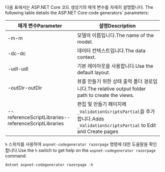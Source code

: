 <span data-ttu-id="2c814-101"><a name="codegenerator"></a> 다음 표에서는 ASP.NET Core 코드 생성기의 매개 변수를 자세히 설명합니다.</span><span class="sxs-lookup"><span data-stu-id="2c814-101"><a name="codegenerator"></a> The following table details the ASP.NET Core code generators\` parameters:</span></span>

| <span data-ttu-id="2c814-102">매개 변수</span><span class="sxs-lookup"><span data-stu-id="2c814-102">Parameter</span></span>               | <span data-ttu-id="2c814-103">설명</span><span class="sxs-lookup"><span data-stu-id="2c814-103">Description</span></span>|
| ----------------- | ------------ |
| <span data-ttu-id="2c814-104">-m</span><span class="sxs-lookup"><span data-stu-id="2c814-104">-m</span></span>  | <span data-ttu-id="2c814-105">모델의 이름입니다.</span><span class="sxs-lookup"><span data-stu-id="2c814-105">The name of the model.</span></span> |
| <span data-ttu-id="2c814-106">-dc</span><span class="sxs-lookup"><span data-stu-id="2c814-106">-dc</span></span>  | <span data-ttu-id="2c814-107">데이터 컨텍스트입니다.</span><span class="sxs-lookup"><span data-stu-id="2c814-107">The data context.</span></span> |
| <span data-ttu-id="2c814-108">-udl</span><span class="sxs-lookup"><span data-stu-id="2c814-108">-udl</span></span> | <span data-ttu-id="2c814-109">기본 레이아웃을 사용합니다.</span><span class="sxs-lookup"><span data-stu-id="2c814-109">Use the default layout.</span></span> |
| <span data-ttu-id="2c814-110">-outDir</span><span class="sxs-lookup"><span data-stu-id="2c814-110">-outDir</span></span> | <span data-ttu-id="2c814-111">뷰를 만들기 위한 상태 출력 폴더 경로입니다.</span><span class="sxs-lookup"><span data-stu-id="2c814-111">The relative output folder path to create the views.</span></span> |
| <span data-ttu-id="2c814-112">--referenceScriptLibraries</span><span class="sxs-lookup"><span data-stu-id="2c814-112">--referenceScriptLibraries</span></span> | <span data-ttu-id="2c814-113">편집 및 만들기 페이지에 `_ValidationScriptsPartial`을 추가합니다.</span><span class="sxs-lookup"><span data-stu-id="2c814-113">Adds `_ValidationScriptsPartial` to Edit and Create pages</span></span> |

<span data-ttu-id="2c814-114">`h` 스위치를 사용하여 `aspnet-codegenerator razorpage` 명령에 대한 도움말을 확인합니다.</span><span class="sxs-lookup"><span data-stu-id="2c814-114">Use the `h` switch to get help on the `aspnet-codegenerator razorpage` command:</span></span>

```console
dotnet aspnet-codegenerator razorpage -h
```
